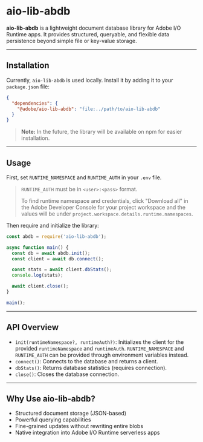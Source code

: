 # aio-lib-abdb

**aio-lib-abdb** is a lightweight document database library for Adobe I/O Runtime apps. It provides structured, queryable, and flexible data persistence beyond simple file or key-value storage.

---

## Installation

Currently, `aio-lib-abdb` is used locally. Install it by adding it to your `package.json` file:

```json
{
  "dependencies": {
    "@adobe/aio-lib-abdb": "file:../path/to/aio-lib-abdb"
  }
}
```

> **Note:** In the future, the library will be available on npm for easier installation.

---

## Usage

First, set `RUNTIME_NAMESPACE` and `RUNTIME_AUTH` in your `.env` file.

> `RUNTIME_AUTH` must be in `<user>:<pass>` format.
> 
> To find runtime namespace and credentials, click "Download all" in the Adobe Developer Console for your project workspace and the values will be under `project.workspace.details.runtime.namespaces`.

Then require and initialize the library:

```javascript
const abdb = require('aio-lib-abdb');

async function main() {
  const db = await abdb.init();
  const client = await db.connect();

  const stats = await client.dbStats();
  console.log(stats);

  await client.close();
}

main();
```

---

## API Overview

- `init(runtimeNamespace?, runtimeAuth?)`: Initializes the client for the provided `runtimeNamespace` and `runtimeAuth`.  `RUNTIME_NAMESPACE` and `RUNTIME_AUTH` can be provided through environment variables instead.
- `connect()`: Connects to the database and returns a client.
- `dbStats()`: Returns database statistics (requires connection).
- `close()`: Closes the database connection.

---

## Why Use aio-lib-abdb?

- Structured document storage (JSON-based)
- Powerful querying capabilities
- Fine-grained updates without rewriting entire blobs
- Native integration into Adobe I/O Runtime serverless apps

